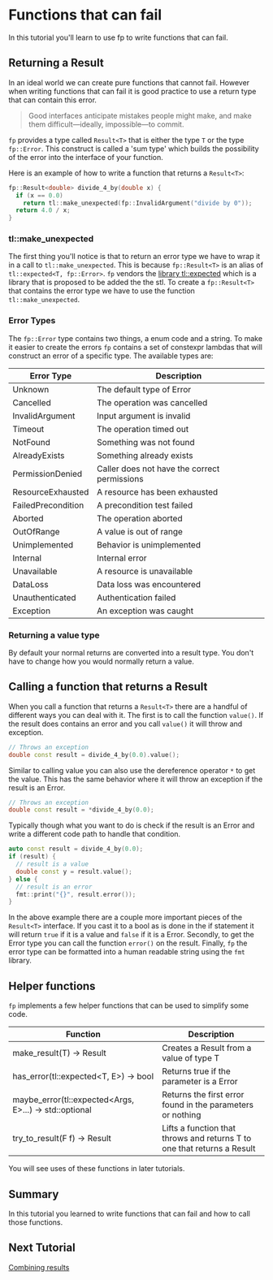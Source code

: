 # Functions that can fail

In this tutorial you'll learn to use fp to write functions that can fail.

## Returning a Result<T>

In an ideal world we can create pure functions that cannot fail.
However when writing functions that can fail it is good practice to use a return type that can contain this error.

> Good interfaces anticipate mistakes people might make, and make them difficult—ideally, impossible—to commit.

`fp` provides a type called `Result<T>` that is either the type `T` or the type `fp::Error`.
This construct is called a 'sum type' which builds the possibility of the error into the interface of your function.

Here is an example of how to write a function that returns a `Result<T>`:

```cpp
fp::Result<double> divide_4_by(double x) {
  if (x == 0.0)
    return tl::make_unexpected(fp::InvalidArgument("divide by 0"));
  return 4.0 / x;
}
```

### tl::make_unexpected

The first thing you'll notice is that to return an error type we have to wrap it in a call to `tl::make_unexpected`.
This is because `fp::Result<T>` is an alias of `tl::expected<T, fp::Error>`.
`fp` vendors the [library tl::expected](https://tl.tartanllama.xyz/en/latest/api/expected.html#tl-expected) which is a library that is proposed to be added the the stl.
To create a `fp::Result<T>` that contains the error type we have to use the function `tl::make_unexpected`.

### Error Types

The `fp::Error` type contains two things, a enum code and a string.
To make it easier to create the errors `fp` contains a set of constexpr lambdas that will construct an error of a specific type.
The available types are:

| Error Type         | Description                                  |
|--------------------|----------------------------------------------|
| Unknown            | The default type of Error                    |
| Cancelled          | The operation was cancelled                  |
| InvalidArgument    | Input argument is invalid                    |
| Timeout            | The operation timed out                      |
| NotFound           | Something was not found                      |
| AlreadyExists      | Something already exists                     |
| PermissionDenied   | Caller does not have the correct permissions |
| ResourceExhausted  | A resource has been exhausted                |
| FailedPrecondition | A precondition test failed                   |
| Aborted            | The operation aborted                        |
| OutOfRange         | A value is out of range                      |
| Unimplemented      | Behavior is unimplemented                    |
| Internal           | Internal error                               |
| Unavailable        | A resource is unavailable                    |
| DataLoss           | Data loss was encountered                    |
| Unauthenticated    | Authentication failed                        |
| Exception          | An exception was caught                      |

### Returning a value type

By default your normal returns are converted into a result type.
You don't have to change how you would normally return a value.

## Calling a function that returns a Result<T>

When you call a function that returns a `Result<T>` there are a handful of different ways you can deal with it.
The first is to call the function `value()`.
If the result does contains an error and you call `value()` it will throw and exception.

```cpp
// Throws an exception
double const result = divide_4_by(0.0).value();
```

Similar to calling value you can also use the dereference operator `*` to get the value.
This has the same behavior where it will throw an exception if the result is an Error.

```cpp
// Throws an exception
double const result = *divide_4_by(0.0);
```

Typically though what you want to do is check if the result is an Error and write a different code path to handle that condition.

```cpp
auto const result = divide_4_by(0.0);
if (result) {
  // result is a value
  double const y = result.value();
} else {
  // result is an error
  fmt::print("{}", result.error());
}
```

In the above example there are a couple more important pieces of the `Result<T>` interface.
If you cast it to a bool as is done in the if statement it will return `true` if it is a value and `false` if it is a Error.
Secondly, to get the Error type you can call the function `error()` on the result.
Finally, `fp` the error type can be formatted into a human readable string using the `fmt` library.

## Helper functions

`fp` implements a few helper functions that can be used to simplify some code.

| Function                                                  | Description                                                                |
|-----------------------------------------------------------|----------------------------------------------------------------------------|
| make_result(T) -> Result<T>                               | Creates a Result<T> from a value of type T                                 |
| has_error(tl::expected<T, E>) -> bool                     | Returns true if the parameter is a Error                                   |
| maybe_error(tl::expected<Args, E>...) -> std::optional<E> | Returns the first error found in the parameters or nothing                 |
| try_to_result(F f) -> Result<Ret>                         | Lifts a function that throws and returns T to one that returns a Result<T> |

You will see uses of these functions in later tutorials.

## Summary

In this tutorial you learned to write functions that can fail and how to call those functions.

## Next Tutorial

[Combining results](docs/2_combining_results.md)
